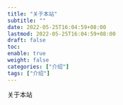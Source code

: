 ```yaml
---
title: "关于本站"
subtitle: ""
date: 2022-05-25T16:04:59+08:00
lastmod: 2022-05-25T16:04:59+08:00
draft: false
toc:
enable: true
weight: false
categories: ["介绍"]
tags: ["介绍"]
---
```

关于本站

